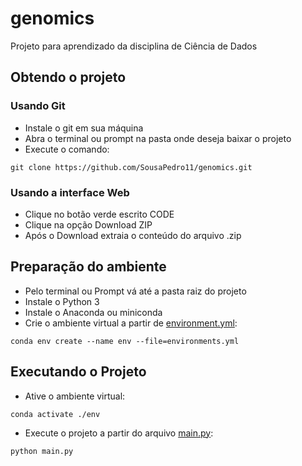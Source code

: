 # genomics
Projeto para aprendizado da disciplina de Ciência de Dados

## Obtendo o projeto
### Usando Git
* Instale o git em sua máquina
* Abra o terminal ou prompt na pasta onde deseja baixar o projeto
* Execute o comando:
```shell
git clone https://github.com/SousaPedro11/genomics.git
```

### Usando a interface Web
* Clique no botão verde escrito CODE
* Clique na opção Download ZIP
* Após o Download extraia o conteúdo do arquivo .zip

## Preparação do ambiente
* Pelo terminal ou Prompt vá até a pasta raiz do projeto
* Instale o Python 3
* Instale o Anaconda ou miniconda
* Crie o ambiente virtual a partir de [environment.yml](environment.yml):
```shell
conda env create --name env --file=environments.yml
```

## Executando o Projeto
* Ative o ambiente virtual:
```shell
conda activate ./env
```
* Execute o projeto a partir do arquivo [main.py](main.py):
```shell
python main.py
```

